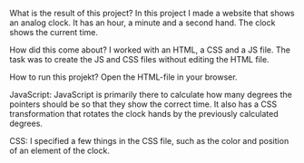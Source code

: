 What is the result of this project?
In this project I made a website that shows an analog clock. It has an hour, a minute and a second hand. The clock shows the current time.

How did this come about?
I worked with an HTML, a CSS and a JS file. The task was to create the JS and CSS files without editing the HTML file.

How to run this projekt?
Open the HTML-file in your browser.

JavaScript:
JavaScript is primarily there to calculate how many degrees the pointers should be so that they show the correct time.
It also has a CSS transformation that rotates the clock hands by the previously calculated degrees.

CSS:
I specified a few things in the CSS file, such as the color and position of an element of the clock.
